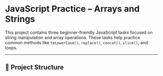 # JavaScript Practice – Arrays and Strings

This project contains three beginner-friendly JavaScript tasks focused on string manipulation and array operations. These tasks help practice common methods like `toLowerCase()`, `replace()`, `concat()`, `slice()`, and loops.

---

## 📁 Project Structure

